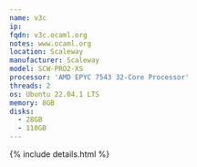 ```yaml
---
name: v3c
ip:
fqdn: v3c.ocaml.org
notes: www.ocaml.org
location: Scaleway
manufacturer: Scaleway
model: SCW-PRO2-XS
processor: 'AMD EPYC 7543 32-Core Processor'
threads: 2
os: Ubuntu 22.04.1 LTS
memory: 8GB
disks:
  - 28GB
  - 110GB
---
```

{% include details.html %} 

